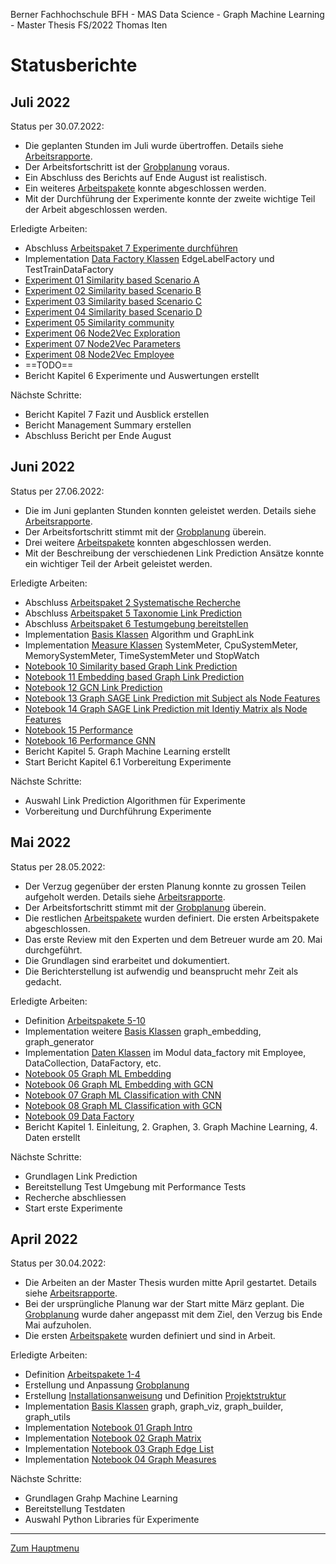 Berner Fachhochschule BFH - MAS Data Science - Graph Machine Learning - Master Thesis FS/2022 Thomas Iten

# Statusberichte

## Juli 2022
Status per 30.07.2022:
- Die geplanten Stunden im Juli wurde übertroffen. Details siehe [Arbeitsrapporte](workreports.md).
- Der Arbeitsfortschritt ist der [Grobplanung](planning.md) voraus.
- Ein Abschluss des Berichts auf Ende August ist realistisch. 
- Ein weiteres [Arbeitspakete](workpackages.md) konnte abgeschlossen werden.
- Mit der Durchführung der Experimente konnte der zweite wichtige Teil der Arbeit abgeschlossen werden.

Erledigte Arbeiten:
- Abschluss [Arbeitspaket 7 Experimente durchführen](workpackages.md)
- Implementation [Data Factory Klassen](../graph/data_factory.py) EdgeLabelFactory und TestTrainDataFactory
- [Experiment 01 Similarity based Scenario A](../experiments/ex01-similarity-scenario-a.ipynb)
- [Experiment 02 Similarity based Scenario B](../experiments/ex02-similarity-scenario-b.ipynb)
- [Experiment 03 Similarity based Scenario C](../experiments/ex03-similarity-scenario-c.ipynb)
- [Experiment 04 Similarity based Scenario D](../experiments/ex04-similarity-scenario-d.ipynb)
- [Experiment 05 Similarity community](../experiments/ex05-similarity-community.ipynb)
- [Experiment 06 Node2Vec Exploration](../experiments/ex06-node2vec-exploration.ipynb)
- [Experiment 07 Node2Vec Parameters](../experiments/ex07-node2vec-params.ipynb)
- [Experiment 08 Node2Vec Employee](../experiments/ex08-node2vec-employee.ipynb)
- ==TODO==
- Bericht Kapitel 6 Experimente und Auswertungen erstellt

Nächste Schritte:
- Bericht Kapitel 7 Fazit und Ausblick erstellen
- Bericht Management Summary erstellen
- Abschluss Bericht per Ende August

## Juni 2022

Status per 27.06.2022:
- Die im Juni geplanten Stunden konnten geleistet werden. Details siehe [Arbeitsrapporte](workreports.md).
- Der Arbeitsfortschritt stimmt mit der [Grobplanung](planning.md) überein.
- Drei weitere [Arbeitspakete](workpackages.md) konnten abgeschlossen werden.
- Mit der Beschreibung der verschiedenen Link Prediction Ansätze konnte ein wichtiger Teil der Arbeit geleistet werden.

Erledigte Arbeiten:
- Abschluss [Arbeitspaket 2 Systematische Recherche](workpackages.md)
- Abschluss [Arbeitspaket 5 Taxonomie Link Prediction](workpackages.md)
- Abschluss [Arbeitspaket 6 Testumgebung bereitstellen](workpackages.md)
- Implementation [Basis Klassen](../graph/) Algorithm und GraphLink
- Implementation [Measure Klassen](../measure/) SystemMeter, CpuSystemMeter, MemorySystemMeter, TimeSystemMeter und StopWatch
- [Notebook 10 Similarity based Graph Link Prediction](../notebooks/nb10-glp-similarity.ipynb)
- [Notebook 11 Embedding based Graph Link Prediction](../notebooks/nb11-glp-embedding.ipynb)
- [Notebook 12 GCN Link Prediction](../notebooks/nb12-glp-gcn.ipynb)
- [Notebook 13 Graph SAGE Link Prediction mit Subject als Node Features](../notebooks/nb13-glp-graph-sage-subject.ipynb)
- [Notebook 14 Graph SAGE Link Prediction mit Identiy Matrix als Node Features](../notebooks/nb14-glp-graph-sage.ipynb)
- [Notebook 15 Performance](../notebooks/nb15-performance.ipynb)
- [Notebook 16 Performance GNN](../notebooks/nb16-performance-gnn.ipynb)
- Bericht Kapitel 5. Graph Machine Learning erstellt
- Start Bericht Kapitel 6.1 Vorbereitung Experimente 

Nächste Schritte:
- Auswahl Link Prediction Algorithmen für Experimente
- Vorbereitung und Durchführung Experimente

## Mai 2022
Status per 28.05.2022:
- Der Verzug gegenüber der ersten Planung konnte zu grossen Teilen aufgeholt werden. Details siehe [Arbeitsrapporte](workreports.md).
- Der Arbeitsfortschritt stimmt mit der [Grobplanung](planning.md) überein.
- Die restlichen [Arbeitspakete](workpackages.md) wurden definiert. Die ersten Arbeitspakete abgeschlossen.
- Das erste Review mit den Experten und dem Betreuer wurde am 20. Mai durchgeführt.
- Die Grundlagen sind erarbeitet und dokumentiert. 
- Die Berichterstellung ist aufwendig und beansprucht mehr Zeit als gedacht.

Erledigte Arbeiten:
- Definition [Arbeitspakete 5-10](workpackages.md)
- Implementation weitere [Basis Klassen](../graph/) graph_embedding, graph_generator
- Implementation [Daten Klassen](../graph/) im Modul data_factory mit Employee, DataCollection, DataFactory, etc.
- [Notebook 05 Graph ML Embedding](../notebooks/nb05-gml-embedding.ipynb)
- [Notebook 06 Graph ML Embedding with GCN](../notebooks/nb06-gml-gcn-unsupervised-embedding.ipynb)
- [Notebook 07 Graph ML Classification with CNN](../notebooks/nb07-gml-cnn-supervised-graph-classification.ipynb)
- [Notebook 08 Graph ML Classification with GCN](../notebooks/nb08-gml-gcn-supervised-graph-classification.ipynb)
- [Notebook 09 Data Factory](../notebooks/nb09-data-factory.ipynb)
- Bericht Kapitel 1. Einleitung, 2. Graphen, 3. Graph Machine Learning, 4. Daten erstellt

Nächste Schritte:
- Grundlagen Link Prediction 
- Bereitstellung Test Umgebung mit Performance Tests 
- Recherche abschliessen
- Start erste Experimente

## April 2022
Status per 30.04.2022:
- Die Arbeiten an der Master Thesis wurden mitte April gestartet. Details siehe [Arbeitsrapporte](workreports.md).
- Bei der ursprüngliche Planung war der Start mitte März geplant. Die [Grobplanung](planning.md) wurde daher angepasst mit dem Ziel, den Verzug bis Ende Mai aufzuholen.
- Die ersten [Arbeitspakete](workpackages.md) wurden definiert und sind in Arbeit.

Erledigte Arbeiten:
- Definition [Arbeitspakete 1-4](workpackages.md)
- Erstellung und Anpassung [Grobplanung](planning.md)
- Erstellung [Installationsanweisung](installation.md) und Definition [Projektstruktur](structure.md)
- Implementation [Basis Klassen](../graph/) graph, graph_viz, graph_builder, graph_utils
- Implementation [Notebook 01 Graph Intro](../notebooks/nb01-graph-intro.ipynb)
- Implementation [Notebook 02 Graph Matrix](../notebooks/nb02-graph-matrix.ipynb)
- Implementation [Notebook 03 Graph Edge List](../notebooks/nb03-graph-edge-list.ipynb)
- Implementation [Notebook 04 Graph Measures](../notebooks/nb04-graph-measures.ipynb)

Nächste Schritte:
- Grundlagen Grahp Machine Learning 
- Bereitstellung Testdaten
- Auswahl Python Libraries für Experimente

---
[Zum Hauptmenu](../README.md)